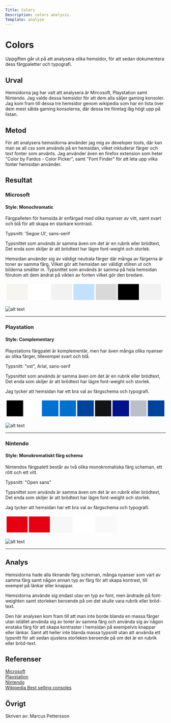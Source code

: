 ```yaml
---
Title: Colors
Description: colors analysis.
Template: analyze
---
```


Colors
=======================

Uppgiften går ut på att analysera olika hemsidor, för att sedan dokumentera dess färgpaletter och typografi.

Urval
-----------------------

Hemsidorna jag har valt att analysera är Mircosoft, Playstation samt Nintendo.
Jag valde dessa hemsidor för att dem alla säljer gaming konsoler.
Jag kom fram till dessa tre hemsidor genom wikipedia som har en lista över dem mest sålda gaming konsolerna, där dessa tre företag låg högt upp på listan.

Metod
-----------------------
För att analysera hemsidorna använder jag mig av developer tools, där kan man se all css som används på en hemsidan, vilket inkluderar färger och text fonter som använts. Jag använder även en firefox extension som heter "Color by Fardos - Color Picker", samt "Font Finder" för att leta upp vilka fonter hemsidan använder.

<!-- Berätta kort om din "metod", hur du gör för att utföra undersökningen. Berätta om du använder något speciellt verktyg. -->

Resultat
-----------------------

<!-- Dokumentera dina resultat från din studie. Berätta vad du kom fram till, vilka resultat du hittade och observerade. -->

### Microsoft

#### Style: Monochromatic

Färgpalleten för hemsida är enfärgad med olika nyanser av vitt, samt svart och blå för att skapa en starkare kontrast.

Typsnitt: 'Segoe UI', sans-serif

Typsnittet som används är samma även om det är en rubrik eller brödtext, Det enda som skiljer är att brödtext har lägre font-weight och storlek.

Hemsidan använder sig av väldigt neutrala färger där många av färgerna är toner av samma färg, Vilket gör att hemsidan ser väldigt stilren ut och bilderna smälter in. Typsnittet som används är samma på hela hemsidan förutom att dem ändrat på vikten av fonten vilket gör den bredare. 

<table style="border-spacing: 4px; border-collapse: separate">
<tr>
<td style="height: 50px; width: 50px; background-color: #f6f5f1">
<td style="height: 50px; width: 50px; background-color: #ffffff">
<td style="height: 50px; width: 50px; background-color: #f2f2f2">
<td style="height: 50px; width: 50px; background-color: #c2e1fe">
<td style="height: 50px; width: 50px; background-color: #d9d9d9">
<td style="height: 50px; width: 50px; background-color: #000000">
<td style="height: 50px; width: 50px; background-color: #f2f2f2">
</tr>
</table>

![alt text](%assets_url%/img/microsoft.png "Microsoft")

<hr>

### Playstation

#### Style: Complementary

Playstations färgpalet är komplementär, men har även många olika nyanser av olika färger, tillexempel 
svart och blå.

Typsnitt: "sst", Arial, sans-serif

Typsnittet som används är samma även om det är en rubrik eller brödtext, Det enda som skiljer är att brödtext har lägre font-weight och storlek.

Jag tycker att hemsidan har ett bra val av färgschema och typografi.

<table style="border-spacing: 4px; border-collapse: separate">
<tr>
<td style="height: 50px; width: 50px; background-color: #000000">
<td style="height: 50px; width: 50px; background-color: #ffffff">
<td style="height: 50px; width: 50px; background-color: #0071d1">
<td style="height: 50px; width: 50px; background-color: #0170cc">
<td style="height: 50px; width: 50px; background-color: #00439c">
<td style="height: 50px; width: 50px; background-color: #121315">
<td style="height: 50px; width: 50px; background-color: #01138c">
<td style="height: 50px; width: 50px; background-color: #bbbfca">
<td style="height: 50px; width: 50px; background-color: #00439c">
</tr>
</table>

![alt text](%assets_url%/img/Playstation.png "Playstation")

<hr>

### Nintendo

#### Style: Monokromatiskt färg schema

Nintendos färgpalett består av två olika monokromatiska färg scheman, ett rött och ett vitt.

Typsnitt: "Open sans"

Typsnittet som används är samma även om det är en rubrik eller brödtext, Det enda som skiljer är att brödtext har lägre font-weight och storlek.

Jag tycker att hemsidan har ett bra val av färgschema och typografi.
<table style="border-spacing: 4px; border-collapse: separate">
<tr>
<td style="height: 50px; width: 50px; background-color: #e70012">
<td style="height: 50px; width: 50px; background-color: #e70014">
<td style="height: 50px; width: 50px; background-color: #f7f7f7">
<td style="height: 50px; width: 50px; background-color: #ffffff">
<td style="height: 50px; width: 50px; background-color: #f9f9f9">
</tr>
</table>

![alt text](%assets_url%/img/Nintendo.png "Nintendo")

<hr>


Analys
-----------------------

Hemsidorna hade alla liknande färg scheman, många nyanser som vart av samma färg samt någon annan typ av färg för att skapa kontrast, till exempel på länkar eller knappar.

Hemsidorna använde sig endast utav en typ av font, men ändrade på font-weighten samt storleken beroende på om det skulle vara rubrik eller bröd-text.

Den här analysen kom fram till att man inte borde blanda en massa färger utan istället använda sig av toner av samma färg och använda sig av någon enstaka färg för att skapa kontraster i hemsidan på exempelvis knappar eller länkar. Samt att heller inte blanda massa typsnitt utan att använda ett typsnitt för att sedan sjustera storleken beroende på om det är en rubrik eller bröd-text.


<!-- Diskutera och analysera de resultaten du fann. -->

Referenser
-----------------------

<a href="https://www.microsoft.com/sv-se"> Microsoft </a> <br>
<a href="https://www.playstation.com/sv-se/"> Playstation </a> <br>
<a href="https://www.nintendo.se/nintendo-switch-familjen"> Nintendo </a> <br>
<a href="https://en.wikipedia.org/wiki/List_of_best-selling_game_consoles"> Wikipedia Best selling consoles </a> <br>

<!-- Ange de eventuella referenser du använder dig av, om några. -->

Övrigt
-----------------------

Skriven av: Marcus Pettersson
<!-- Skriv ditt eget namn samt vilka gruppmedlemmar som deltog i att författa rapporten. -->